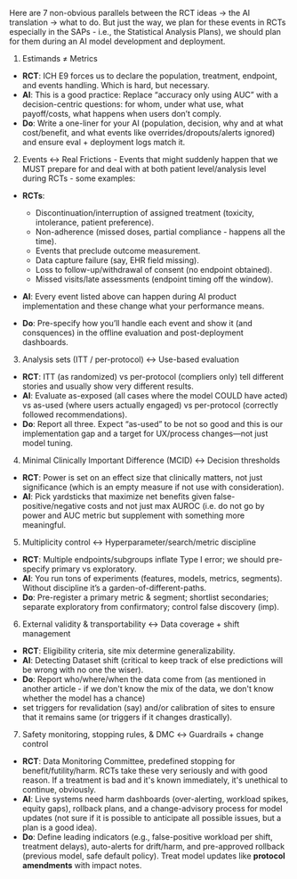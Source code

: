 Here are 7 non-obvious parallels between the RCT ideas → the AI translation → what to do. But just the way, we plan for these events in RCTs 
especially in the SAPs - i.e., the Statistical Analysis Plans), we should plan for them during an AI model development and deployment.

1. Estimands ≠ Metrics

* **RCT**: ICH E9 forces us to declare the population, treatment, endpoint, and events handling. Which is hard, but necessary.
* **AI**: This is a good practice: Replace “accuracy only using AUC” with a decision-centric questions: for whom, under what use, what payoff/costs, what happens when users don’t comply.
* **Do**: Write a one-liner for your AI (population, decision, why and at what cost/benefit, and what events like overrides/dropouts/alerts ignored) and ensure eval + deployment logs match it.

2. Events ↔ Real Frictions - 
 Events that might suddenly happen that we MUST prepare for and deal with at both patient level/analysis level during RCTs - some examples:

* **RCTs**:
  - Discontinuation/interruption of assigned treatment (toxicity, intolerance, patient preference).
  - Non-adherence (missed doses, partial compliance - happens all the time).
  - Events that preclude outcome measurement.
  - Data capture failure (say, EHR field missing).
  - Loss to follow-up/withdrawal of consent (no endpoint obtained).
  - Missed visits/late assessments (endpoint timing off the window).
  
* **AI**: Every event listed above can happen during AI product implementation and these change what your performance means.
* **Do**: Pre-specify how you’ll handle each event and show it (and consquences) in the offline evaluation and post-deployment dashboards.

3. Analysis sets (ITT / per-protocol) ↔ Use-based evaluation

* **RCT**: ITT (as randomized) vs per-protocol (compliers only) tell different stories and usually show very different results.
* **AI**: Evaluate as-exposed (all cases where the model COULD have acted) vs as-used (where users actually engaged) vs per-protocol (correctly followed recommendations).
* **Do**: Report all three. Expect “as-used” to be not so good and this is our implementation gap and a target for UX/process changes—not just model tuning.

4. Minimal Clinically Important Difference (MCID) ↔ Decision thresholds

* **RCT**: Power is set on an effect size that clinically matters, not just significance (which is an empty measure if not use with consideration).
* **AI**: Pick yardsticks that maximize net benefits given false-positive/negative costs and not just max AUROC (i.e. do not go by power and AUC metric but supplement with something more meaningful. 

5. Multiplicity control ↔ Hyperparameter/search/metric discipline

* **RCT**: Multiple endpoints/subgroups inflate Type I error; we should pre-specify primary vs exploratory.
* **AI**: You run tons of experiments (features, models, metrics, segments). Without discipline it’s a garden-of-different-paths.
* **Do**: Pre-register a primary metric & segment; shortlist secondaries; separate exploratory from confirmatory; control false discovery (imp).

6. External validity & transportability ↔ Data coverage + shift management 

* **RCT**: Eligibility criteria, site mix determine generalizability.
* **AI**: Detecting Dataset shift (critical to keep track of else predictions will be wrong with no one the wiser).
* **Do**: Report who/where/when the data come from (as mentioned in another article - if we don't know the mix of the data, we don't know whether the model has a chance)
* set triggers for revalidation (say) and/or calibration of sites to ensure that it remains same (or triggers if it changes drastically).

7. Safety monitoring, stopping rules, & DMC ↔ Guardrails + change control

* **RCT**: Data Monitoring Committee, predefined stopping for benefit/futility/harm. RCTs take these very seriously and with good reason. If a treatment is bad and it's known immediately, it's unethical to continue, obviously.
* **AI**: Live systems need harm dashboards (over-alerting, workload spikes, equity gaps), rollback plans, and a change-advisory process for model updates (not sure if it is possible to anticipate all possible issues, but a plan is a good idea).
* **Do**: Define leading indicators (e.g., false-positive workload per shift, treatment delays), auto-alerts for drift/harm, and pre-approved rollback (previous model, safe default policy). Treat model updates like **protocol amendments** with impact notes.

